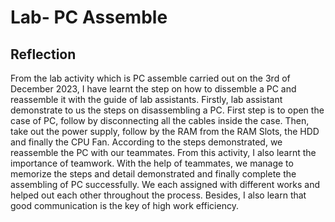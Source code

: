 # Lab- PC Assemble
## Reflection
From the lab activity which is PC assemble carried out on the 3rd of December 2023, I have learnt the step on how to dissemble a PC and reassemble it with the guide of lab assistants. Firstly, lab assistant demonstrate to us the steps on disassembling a PC. First step is to open the case of PC, follow by disconnecting all the cables inside the case. Then, take out the power supply, follow by the RAM from the RAM Slots, the HDD and finally the CPU Fan. According to the steps demonstrated, we reassemble the PC with our teammates. From this activity, I also learnt the importance of teamwork. With the help of teammates, we manage to memorize the steps and detail demonstrated and finally complete the assembling of PC successfully. We each assigned with different works and helped out each other throughout the process. Besides, I also learn that good communication is the key of high work efficiency. 
